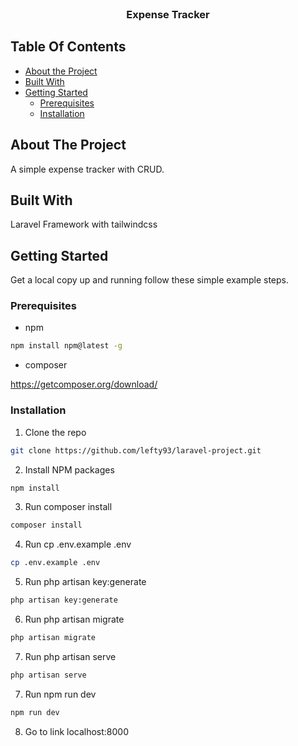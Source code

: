 <br/>
<p align="center">
  <h3 align="center">Expense Tracker</h3>
</p>

## Table Of Contents

* [About the Project](#about-the-project)
* [Built With](#built-with)
* [Getting Started](#getting-started)
  * [Prerequisites](#prerequisites)
  * [Installation](#installation)

## About The Project

[comment]: <![Screen Shot](images/screenshot.png)> 

A simple expense tracker with CRUD.

## Built With

Laravel Framework with tailwindcss

## Getting Started

Get a local copy up and running follow these simple example steps.

### Prerequisites

* npm

```sh
npm install npm@latest -g
```
* composer

https://getcomposer.org/download/

### Installation

1. Clone the repo

```sh
git clone https://github.com/lefty93/laravel-project.git
```

2. Install NPM packages

```sh
npm install
```

3. Run composer install

```sh
composer install
```

4. Run cp .env.example .env

```sh
cp .env.example .env
```

5. Run php artisan key:generate

```sh
php artisan key:generate
```

6. Run php artisan migrate

```sh
php artisan migrate
```

7. Run php artisan serve

```sh
php artisan serve
```

7. Run npm run dev

```sh
npm run dev
```

8. Go to link localhost:8000
